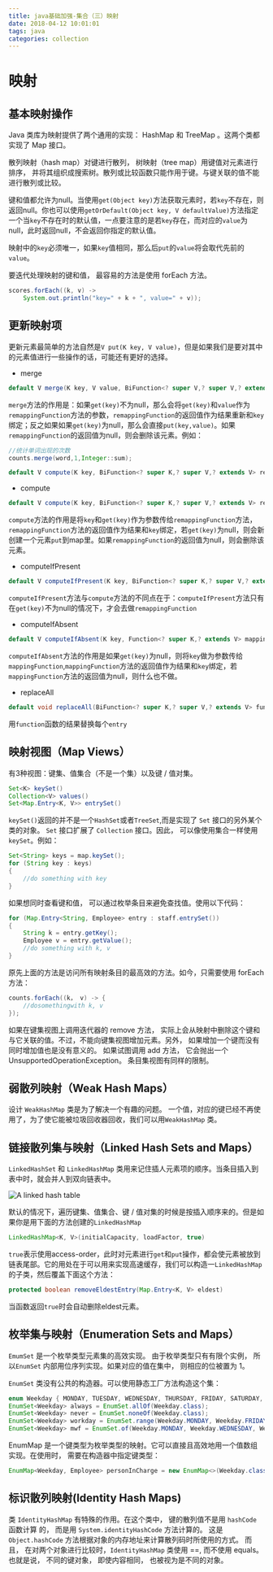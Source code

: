 ```yaml
---
title: java基础加强-集合（三）映射
date: 2018-04-12 10:01:01
tags: java
categories: collection
---
```


# 映射

## 基本映射操作

Java 类库为映射提供了两个通用的实现： HashMap 和 TreeMap 。这两个类都实现了 Map 接口。

散列映射（hash map）对键进行散列， 树映射（tree map）用键值对元素进行排序， 并将其组织成搜索树。散列或比较函数只能作用于键。与键关联的值不能进行散列或比较。

键和值都允许为null。当使用`get(Object key)`方法获取元素时，若`key`不存在，则返回null。你也可以使用`getOrDefault(Object key, V defaultValue)`方法指定一个当`key`不存在时的默认值，一点要注意的是若`key`存在，而对应的`value`为null，此时返回null，不会返回你指定的默认值。

映射中的`key`必须唯一，如果`key`值相同，那么后`put`的`value`将会取代先前的`value`。

要迭代处理映射的键和值， 最容易的方法是使用 forEach 方法。
``` java
scores.forEach((k, v) ->
    System.out.println("key=" + k + ", value=" + v));
```

## 更新映射项

更新元素最简单的方法自然是`V put(K key, V value)`，但是如果我们是要对其中的元素值进行一些操作的话，可能还有更好的选择。

* merge

``` java
default V merge(K key, V value, BiFunction<? super V,? super V,? extends V> remappingFunction)
```
`merge`方法的作用是：如果`get(key)`不为null，那么会将`get(key)`和`value`作为`remappingFunction`方法的参数，`remappingFunction`的返回值作为结果重新和`key`绑定；反之如果如果`get(key)`为null，那么会直接`put(key,value)`。如果`remappingFunction`的返回值为null，则会删除该元素。例如：
``` java
//统计单词出现的次数
counts.merge(word,1,Integer::sum);
```

``` java
default V compute(K key, BiFunction<? super K,? super V,? extends V> remappingFunction)
```

* compute

``` java
default V compute(K key, BiFunction<? super K,? super V,? extends V> remappingFunction)
```
`compute`方法的作用是将`key`和`get(key)`作为参数传给`remappingFunction`方法，`remappingFunction`方法的返回值作为结果和`key`绑定，若`get(key)`为null，则会新创建一个元素`put`到map里。如果`remappingFunction`的返回值为null，则会删除该元素。

* computeIfPresent

``` java
default V computeIfPresent(K key, BiFunction<? super K,? super V,? extends V> remappingFunction)
```
`computeIfPresent`方法与`compute`方法的不同点在于：`computeIfPresent`方法只有在`get(key)`不为null的情况下，才会去做`remappingFunction`

* computeIfAbsent

``` java
default V computeIfAbsent(K key, Function<? super K,? extends V> mappingFunction) 
```
`computeIfAbsent`方法的作用是如果`get(key)`为null，则将`key`做为参数传给`mappingFunction`,`mappingFunction`方法的返回值作为结果和`key`绑定，若`mappingFunction`方法的返回值为null，则什么也不做。

* replaceAll

``` java
default void replaceAll(BiFunction<? super K,? super V,? extends V> function)
```
用`function`函数的结果替换每个`entry`

## 映射视图（Map Views）

有3种视图：键集、值集合（不是一个集）以及键 / 值对集。
``` java
Set<K> keySet()
Collection<V> values()
Set<Map.Entry<K, V>> entrySet()
```

`keySet()`返回的并不是一个`HashSet`或者`TreeSet`,而是实现了 `Set` 接口的另外某个类的对象。 `Set` 接口扩展了 `Collection` 接口。因此， 可以像使用集合一样使用 `keySet`。例如：
``` java
Set<String> keys = map.keySet();
for (String key : keys)
{
    //do something with key
}
```

如果想同时查看键和值， 可以通过枚举条目来避免查找值。使用以下代码：
``` java
for (Map.Entry<String, Employee> entry : staff.entrySet())
{
    String k = entry.getKey();
    Employee v = entry.getValue();
    //do something with k, v
}
```
原先上面的方法是访问所有映射条目的最高效的方法。如今，只需要使用 forEach 方法：
``` java
counts.forEach((k， v) -> {
    //dosomethingwith k, v
});
```

如果在键集视图上调用迭代器的 remove 方法， 实际上会从映射中删除这个键和与它关联的值。不过，不能向键集视图增加元素。另外， 如果增加一个键而没有同时增加值也是没有意义的。 如果试图调用 add 方法， 它会抛出一个 UnsupportedOperationException。 条目集视图有同样的限制。

## 弱散列映射（Weak Hash Maps）

设计 `WeakHashMap` 类是为了解决一个有趣的问题。 一个值，对应的键已经不再使用了，为了使它能被垃圾回收器回收，我们可以用`WeakHashMap` 类。

## 链接散列集与映射（Linked Hash Sets and Maps）

`LinkedHashSet` 和 `LinkedHashMap` 类用来记住插人元素项的顺序。当条目插入到表中时，就会并人到双向链表中。
<div align="left">
    <img src="/images/java基础加强-集合(三)/A linked hash table.png" alt="A linked hash table"/>
</div>

默认的情况下，遍历键集、值集合、键 / 值对集的时候是按插入顺序来的。但是如果你是用下面的方法创建的`LinkedHashMap`
``` java
LinkedHashMap<K, V>(initialCapacity, loadFactor, true)
```
`true`表示使用access-order，此时对元素进行`get`和`put`操作，都会使元素被放到链表尾部。它的用处在于可以用来实现高速缓存，我们可以构造一`LinkedHashMap`的子类，然后覆盖下面这个方法：
``` java
protected boolean removeEldestEntry(Map.Entry<K, V> eldest)
```
当函数返回`true`时会自动删除eldest元素。

## 枚举集与映射（Enumeration Sets and Maps）

`EmumSet` 是一个枚举类型元素集的高效实现。 由于枚举类型只有有限个实例， 所以`EnumSet` 内部用位序列实现。如果对应的值在集中， 则相应的位被置为 1。

`EnumSet` 类没有公共的构造器。可以使用静态工厂方法构造这个集：
``` java
enum Weekday { MONDAY, TUESDAY, WEDNESDAY, THURSDAY, FRIDAY, SATURDAY, SUNDAY };
EnumSet<Weekday> always = EnumSet.allOf(Weekday.class);
EnumSet<Weekday> never = EnumSet.noneOf(Weekday.class);
EnumSet<Weekday> workday = EnumSet.range(Weekday.MONDAY, Weekday.FRIDAY);
EnumSet<Weekday> mwf = EnumSet.of(Weekday.MONDAY, Weekday.WEDNESDAY, Weekday.FRIDAY);
```

EnumMap 是一个键类型为枚举类型的映射。它可以直接且高效地用一个值数组实现。在使用时， 需要在构造器中指定键类型：
``` java
EnumMap<Weekday, Employee> personInCharge = new EnumMap<>(Weekday.class);
```

## 标识散列映射(Identity Hash Maps)

类 `IdentityHashMap` 有特殊的作用。在这个类中， 键的散列值不是用 `hashCode` 函数计算
的， 而是用 `System.identityHashCode` 方法计算的。 这是 `Object.hashCode` 方法根据对象的内存地址来计算散列码时所使用的方式。 而且， 在对两个对象进行比较时，`IdentityHashMap` 类使用 ==, 而不使用 equals。也就是说， 不同的键对象， 即使内容相同， 也被视为是不同的对象。 